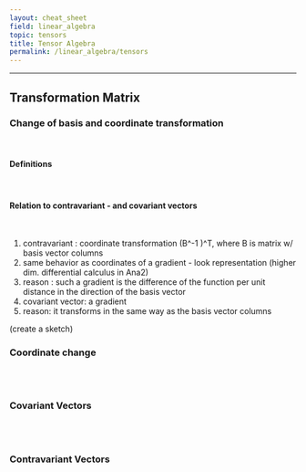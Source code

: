 ```yaml
---
layout: cheat_sheet
field: linear_algebra
topic: tensors
title: Tensor Algebra
permalink: /linear_algebra/tensors
---
```


_____________________________________________________________________________________________________________________________________


## Transformation Matrix

### Change of basis and coordinate transformation

<br/>

#### Definitions

<br>

#### Relation to contravariant - and covariant vectors

<br/>

1. contravariant : coordinate transformation (B^-1 )^T, where B is matrix w/ basis vector columns
2. same behavior as coordinates of a gradient - look representation (higher dim. differential calculus in Ana2)
3. reason : such a gradient is the difference of the function per unit distance in
the direction of the basis vector
4. covariant vector: a gradient 
5. reason: it transforms in the same way as the basis vector columns

(create a sketch)

### Coordinate change

<br/>

<br/>

### Covariant Vectors

<br/>

<br/>

### Contravariant Vectors
